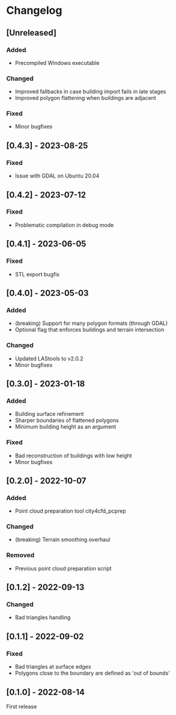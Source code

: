 # Changelog

## [Unreleased]
### Added
- Precompiled Windows executable
### Changed
- Improved fallbacks in case building import fails in late stages
- Improved polygon flattening when buildings are adjacent
### Fixed
- Minor bugfixes

## [0.4.3] - 2023-08-25
### Fixed
- Issue with GDAL on Ubuntu 20.04

## [0.4.2]  - 2023-07-12
### Fixed
- Problematic compilation in debug mode

## [0.4.1]  - 2023-06-05
### Fixed
- STL export bugfix

## [0.4.0] - 2023-05-03
### Added
- (breaking) Support for many polygon formats (through GDAL)
- Optional flag that enforces buildings and terrain intersection
### Changed
- Updated LAStools to v2.0.2
- Minor bugfixes

## [0.3.0] - 2023-01-18
### Added
- Building surface refinement
- Sharper boundaries of flattened polygons
- Minimum building height as an argument
### Fixed
- Bad reconstruction of buildings with low height
- Minor bugfixes

## [0.2.0] - 2022-10-07
### Added
- Point cloud preparation tool city4cfd_pcprep
### Changed
- (breaking) Terrain smoothing overhaul
### Removed
- Previous point cloud preparation script

## [0.1.2] - 2022-09-13
### Changed
- Bad triangles handling

## [0.1.1] - 2022-09-02
### Fixed
- Bad triangles at surface edges
- Polygons close to the boundary are defined as 'out of bounds'

## [0.1.0] - 2022-08-14 
First release
